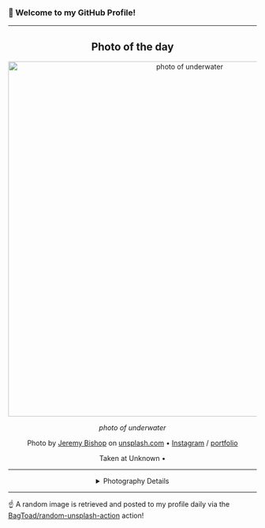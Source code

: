 ### 👋 Welcome to my GitHub Profile!

----
<div align="center">

## Photo of the day
  
  <a href="https://unsplash.com/photos/photo-of-underwater-1braZySlEKA"><img width="720" src="https://images.unsplash.com/photo-1464925257126-6450e871c667?crop=entropy&cs=tinysrgb&fit=max&fm=jpg&ixid=M3w1OTQ0OTd8MHwxfHJhbmRvbXx8fHx8fHx8fDE3MTgxNzI0Nzd8&ixlib=rb-4.0.3&q=80&w=1080" alt="photo of underwater"></a>
  
  <em>photo of underwater</em>
  
  <em></em>

  Photo by [Jeremy Bishop](https://www.jeremybishopphotography.com) on [unsplash.com](https://unsplash.com/) • [Instagram](https://instagram.com/stillbish) / [portfolio](https://www.jeremybishopphotography.com)
  
  Taken at Unknown • 
  
  ---
  
<details>
<summary>Photography Details</summary>
  
| Parameter     | Value |
| ------------- | ----- |
| Camera Model  | HERO4 Silver |
| Exposure Time | 1/480 |
| Aperture      | 2.8 |
| Focal Length  | 3.0 |
| ISO           | 100 |
| Location      | Unknown (null) |
| Coordinates   | Latitude null, Longitude null |

</details>

</div>

----

☝️ A random image is retrieved and posted to my profile daily via the [BagToad/random-unsplash-action](https://github.com/BagToad/random-unsplash-action) action!
